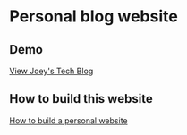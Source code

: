 # Personal blog website

## Demo

[View Joey's Tech Blog](https://blog.goplusgo.me)

## How to build this website

[How to build a personal website](https://blog.goplusgo.me/how-to-build-a-personal-website/)
